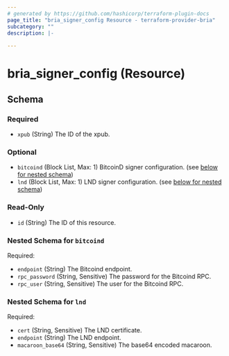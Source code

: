 ```yaml
---
# generated by https://github.com/hashicorp/terraform-plugin-docs
page_title: "bria_signer_config Resource - terraform-provider-bria"
subcategory: ""
description: |-
  
---
```


# bria_signer_config (Resource)





<!-- schema generated by tfplugindocs -->
## Schema

### Required

- `xpub` (String) The ID of the xpub.

### Optional

- `bitcoind` (Block List, Max: 1) BitcoinD signer configuration. (see [below for nested schema](#nestedblock--bitcoind))
- `lnd` (Block List, Max: 1) LND signer configuration. (see [below for nested schema](#nestedblock--lnd))

### Read-Only

- `id` (String) The ID of this resource.

<a id="nestedblock--bitcoind"></a>
### Nested Schema for `bitcoind`

Required:

- `endpoint` (String) The Bitcoind endpoint.
- `rpc_password` (String, Sensitive) The password for the Bitcoind RPC.
- `rpc_user` (String, Sensitive) The user for the Bitcoind RPC.


<a id="nestedblock--lnd"></a>
### Nested Schema for `lnd`

Required:

- `cert` (String, Sensitive) The LND certificate.
- `endpoint` (String) The LND endpoint.
- `macaroon_base64` (String, Sensitive) The base64 encoded macaroon.


